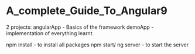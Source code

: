 # A_complete_Guide_To_Angular9

2 projects:
angularApp -  Basics of the framework
demoApp - implementation of everything learnt

npm install - to install all packages
npm start/ ng server - to start the server
